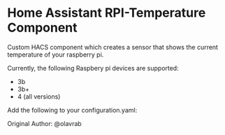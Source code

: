 # Home Assistant RPI-Temperature Component
Custom HACS component which creates a sensor that shows the current temperature of your raspberry pi.

Currently, the following Raspbery pi devices are supported:
- 3b
- 3b+
- 4 (all versions)

Add the following to your configuration.yaml:

Original Author: @olavrab
